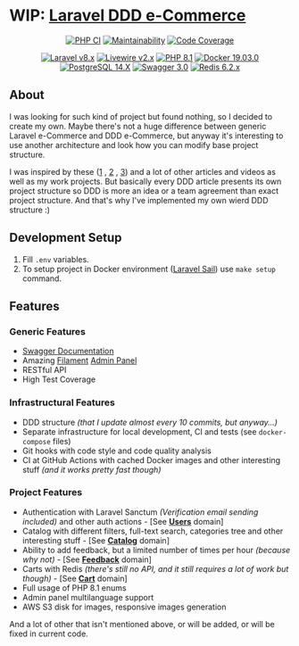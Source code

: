 # WIP: [Laravel DDD e-Commerce](http://laravel-ddd-ecommerce.herokuapp.com)

<div align="center">
    <p>
        <a href="https://github.com/InfluxOW/laravel_ddd_ecommerce/actions/workflows/master.yml"><img src="https://github.com/InfluxOW/laravel_ddd_ecommerce/actions/workflows/master.yml/badge.svg" alt="PHP CI"></a>
        <a href="https://codeclimate.com/github/InfluxOW/laravel_ddd_ecommerce/maintainability"><img src="https://api.codeclimate.com/v1/badges/785ee07bd777cf41ee07/maintainability" alt="Maintainability"></a>
        <a href="https://codecov.io/gh/InfluxOW/laravel_ddd_ecommerce"><img src="https://codecov.io/gh/InfluxOW/laravel_ddd_ecommerce/branch/master/graph/badge.svg?token=MS9MMW2OBX" alt="Code Coverage"></a>
    </p>
    <p>
        <a href="https://laravel.com"><img src="https://img.shields.io/badge/Laravel-9.x-FF2D20?style=for-the-badge&logo=laravel" alt="Laravel v8.x"></a>
        <a href="https://laravel-livewire.com"><img src="https://img.shields.io/badge/Livewire-2.x-FB70A9?style=for-the-badge" alt="Livewire v2.x"></a>
        <a href="https://php.net"><img src="https://img.shields.io/badge/PHP-8.1-777BB4?style=for-the-badge&logo=php" alt="PHP 8.1"></a>
        <a href="https://docker.com"><img src="https://img.shields.io/badge/Docker-20.10.x-0db7ed?style=for-the-badge&logo=docker" alt="Docker 19.03.0"></a>
        <a href="https://postgresql.org"><img src="https://img.shields.io/badge/Postgresql-14.X-0064a5?style=for-the-badge&logo=postgresql" alt="PostgreSQL 14.X"></a>
        <a href="https://swagger.io"><img src="https://img.shields.io/badge/Swagger-3.0-a9f06b?style=for-the-badge&logo=swagger" alt="Swagger 3.0"></a>
        <a href="https://redis.io/"><img src="https://img.shields.io/badge/Redis-6.2.x-D82C20?style=for-the-badge&logo=redis" alt="Redis 6.2.x"></a>
    </p>
</div>

## About

I was looking for such kind of project but found nothing, so I decided to create my own. Maybe there's not a huge
difference between generic Laravel e-Commerce and DDD e-Commerce, but anyway it's interesting to use another
architecture and look how you can modify base project structure.

I was inspired by these ([1](https://lorisleiva.com/conciliating-laravel-and-ddd/)
, [2](https://medium.com/@ibrunotome/a-domain-driven-design-ddd-approach-to-the-laravel-framework-18906b3dd473)
, [3](https://youtu.be/0Rq-yHAwYjQ?list=PLc9FxgUP0PDRFpDM7YLqHTxlSi1Q8ALyB&t=4066)) and a lot of other articles and
videos as well as my work projects. But basically every DDD article presents its own project structure so DDD is more an
idea or a team agreement than exact project structure. And that's why I've implemented my own wierd DDD structure :)

## Development Setup

1. Fill `.env` variables.
2. To setup project in Docker environment ([Laravel Sail](https://laravel.com/docs/9.x/sail)) use `make setup` command.

## Features

### Generic Features

- [Swagger Documentation](http://laravel-ddd-ecommerce.herokuapp.com/api/documentation)
- Amazing [Filament](https://filamentadmin.com/) [Admin Panel](http://laravel-ddd-ecommerce.herokuapp.com/admin/login)
- RESTful API
- High Test Coverage

### Infrastructural Features

- DDD structure *(that I update almost every 10 commits, but anyway...)*
- Separate infrastructure for local development, CI and tests (see `docker-compose` files)
- Git hooks with code style and code quality analysis
- CI at GitHub Actions with cached Docker images and other interesting stuff *(and it works pretty fast though)*

### Project Features

- Authentication with Laravel Sanctum *(Verification email sending included)* and other auth actions - [See [**Users**](https://github.com/InfluxOW/laravel_ddd_ecommerce/tree/master/app/Domains/Users) domain]
- Catalog with different filters, full-text search, categories tree and other interesting stuff - [See [**Catalog**](https://github.com/InfluxOW/laravel_ddd_ecommerce/tree/master/app/Domains/Catalog) domain]
- Ability to add feedback, but a limited number of times per hour *(because why not)* - [See [**Feedback**](https://github.com/InfluxOW/laravel_ddd_ecommerce/tree/master/app/Domains/Feedback) domain]
- Carts with Redis *(there's still no API, and it still requires a lot of work but though)* - [See [**Cart**](https://github.com/InfluxOW/laravel_ddd_ecommerce/tree/master/app/Domains/Cart) domain]
- Full usage of PHP 8.1 enums
- Admin panel multilanguage support
- AWS S3 disk for images, responsive images generation

And a lot of other that isn't mentioned above, or will be added, or will be fixed in current code.
